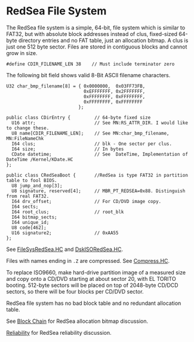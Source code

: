 # RedSea File System

The RedSea file system is a simple, 64-bit, file system which is similar to FAT32, but with absolute block addresses instead of clus, fixed-sized 64-byte directory entries and no FAT table, just an allocation bitmap. A clus is just one 512 byte sector. Files are stored in contiguous blocks and cannot grow in size.

```holyc
#define CDIR_FILENAME_LEN 38    // Must include terminator zero
```
The following bit field shows valid 8-Bit ASCII filename characters.

```holyc
U32 char_bmp_filename[8] = { 0x0000000,  0x03FF73FB, 
                             0xEFFFFFFF, 0x2FFFFFFF, 
                             0xFFFFFFFF, 0xFFFFFFFF,
                             0xFFFFFFFF, 0xFFFFFFFF
                           };

public class CDirEntry {         // 64-byte fixed size
  U16 attr;                      // See MN:RS_ATTR_DIR. I would like to change these.
  U8 name[CDIR_FILENAME_LEN];    // See MN:char_bmp_filename, MN:FileNameChk
  I64 clus;                      // blk - One sector per clus.
  I64 size;                      // In bytes
  CDate datetime;                // See  DateTime, Implementation of DateTime /Kernel/KDate.HC
};

public class CRedSeaBoot {       //RedSea is type FAT32 in partition table to fool BIOS.
  U8 jump_and_nop[3];
  U8 signature, reserved[4];     // MBR_PT_REDSEA=0x88. Distinguish from real FAT32.
  I64 drv_offset;                // For CD/DVD image copy.
  I64 sects;
  I64 root_clus;                 // root_blk
  I64 bitmap_sects;
  I64 unique_id;
  U8 code[462];
  U16 signature2;                // 0xAA55
};
```
See [FileSysRedSea.HC](https://github.com/cia-foundation/TempleOS/blob/c26482bb6ad3f80106d28504ec5db3c6a360732c/Kernel/BlkDev/FileSysRedSea.HC) and [DskISORedSea.HC](https://github.com/cia-foundation/TempleOS/blob/c26482bb6ad3f80106d28504ec5db3c6a360732c/Adam/Opt/Boot/DskISORedSea.HC).

Files with names ending in `.Z` are compressed. See [Compress.HC](https://github.com/cia-foundation/TempleOS/blob/c26482bb6ad3f80106d28504ec5db3c6a360732c/Kernel/Compress.HC).

To replace ISO9660, make hard-drive partition image of a measured size and copy onto a CD/DVD starting at about sector 20, with EL TORITO booting. 512-byte sectors will be placed on top of 2048-byte CD/DCD sectors, so there will be four blocks per CD/DVD sector.

RedSea file system has no bad block table and no redundant allocation table.

See [Block Chain](./BlkChain.md) for RedSea allocation bitmap discussion.

[Reliability](./Reliability.md) for RedSea reliability discussion.

